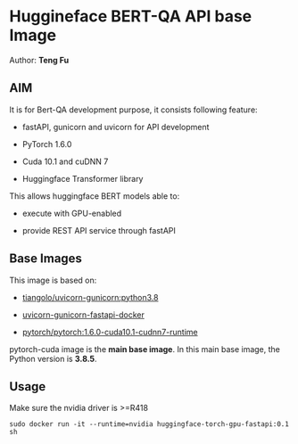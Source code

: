 # Huggineface BERT-QA API base Image #

Author: __Teng Fu__


## AIM ##

It is for Bert-QA development purpose, it consists following feature:

- fastAPI, gunicorn and uvicorn for API development

- PyTorch 1.6.0

- Cuda 10.1 and cuDNN 7

- Huggingface Transformer library

This allows huggingface BERT models able to:

- execute with GPU-enabled

- provide REST API service through fastAPI

## Base Images ##

This image is based on:

- [tiangolo/uvicorn-gunicorn:python3.8](https://github.com/tiangolo/uvicorn-gunicorn-docker/blob/master/docker-images/python3.8.dockerfile)

- [uvicorn-gunicorn-fastapi-docker](https://github.com/tiangolo/uvicorn-gunicorn-fastapi-docker/blob/master/docker-images/python3.8.dockerfile)

- [pytorch/pytorch:1.6.0-cuda10.1-cudnn7-runtime](https://hub.docker.com/layers/pytorch/pytorch/1.6.0-cuda10.1-cudnn7-runtime/images/sha256-9c3aa4653f6fb6590acf7f49115735be3c3272f4fa79e5da7c96a2c901631352?context=explore)

pytorch-cuda image is the __main base image__. In this main base image, the Python version is __3.8.5__.


## Usage ##

Make sure the nvidia driver is >=R418

```
sudo docker run -it --runtime=nvidia huggingface-torch-gpu-fastapi:0.1 sh
```